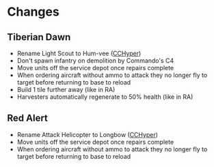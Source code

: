 # Changes

## Tiberian Dawn

- Rename Light Scout to Hum-vee ([CCHyper](https://steamcommunity.com/sharedfiles/filedetails/?id=2111122737))
- Don't spawn infantry on demolition by Commando's C4
- Move units off the service depot once repairs complete 
- When ordering aircraft without ammo to attack they no longer fly to target before returning to base to reload
- Build 1 tile further away (like in RA)
- Harvesters automatically regenerate to 50% health (like in RA)

## Red Alert

- Rename Attack Helicopter to Longbow ([CCHyper](https://steamcommunity.com/sharedfiles/filedetails/?id=2111124854))
- Move units off the service depot once repairs complete 
- When ordering aircraft without ammo to attack they no longer fly to target before returning to base to reload
